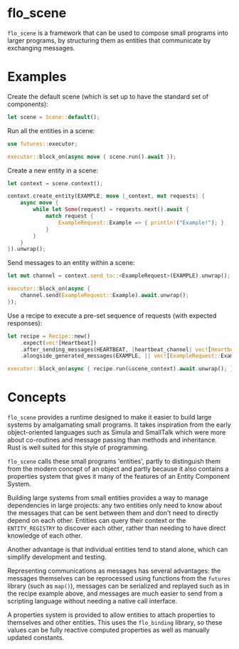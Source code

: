 # flo_scene

`flo_scene` is a framework that can be used to compose small programs into larger programs, by structuring them
as entities that communicate by exchanging messages.

# Examples

Create the default scene (which is set up to have the standard set of components):

```Rust
let scene = Scene::default();
```

Run all the entities in a scene:

```Rust
use futures::executor;

executor::block_on(async move { scene.run().await });
```

Create a new entity in a scene:

```Rust
let context = scene.context();

context.create_entity(EXAMPLE, move |_context, mut requests| {
    async move {
        while let Some(request) = requests.next().await {
            match request {
                ExampleRequest::Example => { println!("Example!"); }
            }
        }
    }
}).unwrap();
```

Send messages to an entity within a scene:

```Rust
let mut channel = context.send_to::<ExampleRequest>(EXAMPLE).unwrap();

executor::block_on(async { 
    channel.send(ExampleRequest::Example).await.unwrap();
});
```

Use a recipe to execute a pre-set sequence of requests (with expected responses):

```Rust
let recipe = Recipe::new()
    .expect(vec![Heartbeat])
    .after_sending_messages(HEARTBEAT, |heartbeat_channel| vec![HeartbeatRequest::RequestHeartbeat(heartbeat_channel)])
    .alongside_generated_messages(EXAMPLE, || vec![ExampleRequest::Example]);

executor::block_on(async { recipe.run(&scene_context).await.unwrap(); });
```

# Concepts

`flo_scene` provides a runtime designed to make it easier to build large systems by amalgamating small programs. It
takes
inspiration from the early object-oriented languages such as Simula and SmallTalk which were more about co-routines and
message passing than methods and inheritance. Rust is well suited for this style of programming.

`flo_scene` calls these small programs 'entities', partly to distinguish them from the modern concept of an object and
partly because it also contains a properties system that gives it many of the features of an Entity Component System.

Building large systems from small entities provides a way to manage dependencies in large projects: any two entities
only need to know about the messages that can be sent between them and don't need to directly depend on each other.
Entities can query their context or the `ENTITY_REGISTRY` to discover each other, rather than needing to have
direct knowledge of each other.

Another advantage is that individual entities tend to stand alone, which can simplify development and testing.

Representing communications as messages has several advantages: the messages themselves can be reprocessed using
functions from the `futures` library (such as `map()`), messages can be serialized and replayed such as in the recipe
example above, and messages are much easier to send from a scripting language without needing a native call interface.

A properties system is provided to allow entities to attach properties to themselves and other entities. This uses the
`flo_binding` library, so these values can be fully reactive computed properties as well as manually updated constants.

